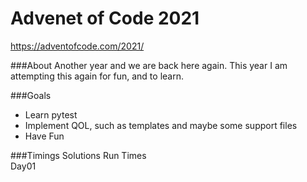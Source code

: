 # Advenet of Code 2021
https://adventofcode.com/2021/

###About
Another year and we are back here again. This year I am attempting this again for fun,
and to learn. 

###Goals
- Learn pytest
- Implement QOL, such as templates and maybe some support files
- Have Fun

###Timings 
Solutions Run Times\
Day01